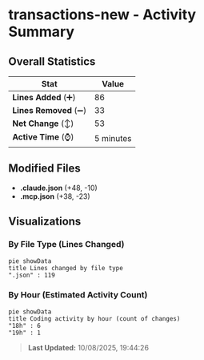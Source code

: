 # transactions-new - Activity Summary 

## Overall Statistics

| Stat                   | Value                                                             |
| ---------------------- | ----------------------------------------------------------------- |
| **Lines Added** (➕)   | 86                                          |
| **Lines Removed** (➖) | 33                                        |
| **Net Change** (↕)    | 53                |
| **Active Time** (⌚)   | 5 minutes |


## Modified Files
- **.claude.json** (+48, -10)
- **.mcp.json** (+38, -23)

## Visualizations

### By File Type (Lines Changed)

```mermaid
pie showData
title Lines changed by file type
".json" : 119
```

### By Hour (Estimated Activity Count)

```mermaid
pie showData
title Coding activity by hour (count of changes)
"18h" : 6
"19h" : 1
```


> **Last Updated:** 10/08/2025, 19:44:26